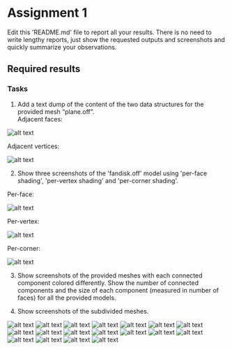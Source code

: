# Assignment 1

Edit this 'README.md' file to report all your results. There is no need to write lengthy reports, just show the requested outputs and screenshots and quickly summarize your observations.   

## Required results

### Tasks
1) Add a text dump of the content of the two data structures for the provided mesh “plane.off”.<br/>
Adjacent faces:<br/>

![alt text](https://github.com/eth-igl/gp20-alessiapacca/blob/master/assignment1/results/img1.png)





Adjacent vertices:<br/>

![alt text](https://github.com/eth-igl/gp20-alessiapacca/blob/master/assignment1/results/img2.png)


2) Show three screenshots of the 'fandisk.off' model using 'per-face shading', 'per-vertex shading' and 'per-corner shading'.

Per-face:<br/>

![alt text](https://github.com/eth-igl/gp20-alessiapacca/blob/master/assignment1/results/e3.png)

Per-vertex:<br/>

![alt text](https://github.com/eth-igl/gp20-alessiapacca/blob/master/assignment1/results/e4.png)

Per-corner:<br/>

![alt text](https://github.com/eth-igl/gp20-alessiapacca/blob/master/assignment1/results/e5.png)

3) Show screenshots of the provided meshes with each connected component colored differently. Show the number of connected components and the size of each component (measured in number
of faces) for all the provided models.

4) Show screenshots of the subdivided meshes.

![alt text](https://github.com/eth-igl/gp20-alessiapacca/blob/master/assignment1/results/a1.png)
![alt text](https://github.com/eth-igl/gp20-alessiapacca/blob/master/assignment1/results/a7.png)
![alt text](https://github.com/eth-igl/gp20-alessiapacca/blob/master/assignment1/results/b1.png)
![alt text](https://github.com/eth-igl/gp20-alessiapacca/blob/master/assignment1/results/b7.png)
![alt text](https://github.com/eth-igl/gp20-alessiapacca/blob/master/assignment1/results/c1.png)
![alt text](https://github.com/eth-igl/gp20-alessiapacca/blob/master/assignment1/results/c7.png)
![alt text](https://github.com/eth-igl/gp20-alessiapacca/blob/master/assignment1/results/d1.png)
![alt text](https://github.com/eth-igl/gp20-alessiapacca/blob/master/assignment1/results/d7.png)
![alt text](https://github.com/eth-igl/gp20-alessiapacca/blob/master/assignment1/results/e1.png)
![alt text](https://github.com/eth-igl/gp20-alessiapacca/blob/master/assignment1/results/e7.png)
![alt text](https://github.com/eth-igl/gp20-alessiapacca/blob/master/assignment1/results/f1.png)
![alt text](https://github.com/eth-igl/gp20-alessiapacca/blob/master/assignment1/results/f7.png)
![alt text](https://github.com/eth-igl/gp20-alessiapacca/blob/master/assignment1/results/g1.png)
![alt text](https://github.com/eth-igl/gp20-alessiapacca/blob/master/assignment1/results/g7.png)
![alt text](https://github.com/eth-igl/gp20-alessiapacca/blob/master/assignment1/results/h1.png)
![alt text](https://github.com/eth-igl/gp20-alessiapacca/blob/master/assignment1/results/h7.png)
![alt text](https://github.com/eth-igl/gp20-alessiapacca/blob/master/assignment1/results/i1.png)
![alt text](https://github.com/eth-igl/gp20-alessiapacca/blob/master/assignment1/results/i7.png)

